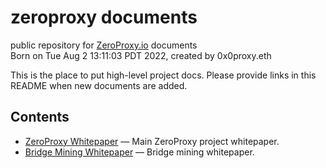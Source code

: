 # zeroproxy documents
public repository for [ZeroProxy.io](https://zeroproxy.io) documents  
Born on Tue Aug  2 13:11:03 PDT 2022, created by 0x0proxy.eth

This is the place to put high-level project docs.  Please provide
links in this README when new documents are added.

## Contents
* [ZeroProxy Whitepaper](./ZeroProxy.md) &mdash; Main ZeroProxy
  project whitepaper.
* [Bridge Mining Whitepaper](./BridgeMining.md) &mdash; Bridge
  mining whitepaper.
